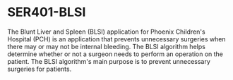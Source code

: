 # SER401-BLSI
The Blunt Liver and Spleen (BLSI) application for Phoenix Children's Hospital (PCH) is an application that prevents unnecessary surgeries when there may or may not be internal bleeding. The BLSI algorithm helps determine whether or not a surgeon needs to perform an operation on the patient. The BLSI algorithm's main purpose is to prevent unnecessary surgeries for patients.
